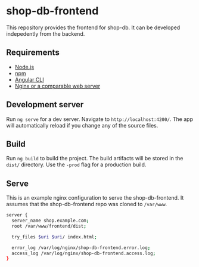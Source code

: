 # shop-db-frontend

This repository provides the frontend for shop-db. It can be developed
indepedently from the backend.

## Requirements
* [Node.js](https://nodejs.org/en/download/package-manager/)
* [npm](https://www.npmjs.com/get-npm)
* [Angular CLI](https://angular.io/guide/quickstart)
* [Nginx or a comparable web server](https://www.nginx.com/resources/wiki/start/topics/tutorials/install/)

## Development server

Run `ng serve` for a dev server. Navigate to `http://localhost:4200/`.
The app will automatically reload if you change any of the source files.

## Build

Run `ng build` to build the project. The build artifacts will be stored in
the `dist/` directory. Use the `-prod` flag for a production build.

## Serve

This is an example nginx configuration to serve the shop-db-frontend.
It assumes that the shop-db-frontend repo was cloned to `/var/www`.

```bash
server {
  server_name shop.example.com;
  root /var/www/frontend/dist;

  try_files $uri $uri/ index.html;

  error_log /var/log/nginx/shop-db-frontend.error.log;
  access_log /var/log/nginx/shop-db-frontend.access.log;
}
```

